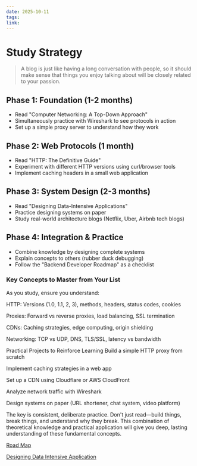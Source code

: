 ```yaml
---
date: 2025-10-11
tags:
link:
---
```


# Study Strategy

> A blog is just like having a long conversation with people, so it should make sense that things you enjoy talking about will be closely related to your passion.

## Phase 1: Foundation (1-2 months)
- Read "Computer Networking: A Top-Down Approach"
- Simultaneously practice with Wireshark to see protocols in action
- Set up a simple proxy server to understand how they work

## Phase 2: Web Protocols (1 month)
- Read "HTTP: The Definitive Guide"
- Experiment with different HTTP versions using curl/browser tools
- Implement caching headers in a small web application

## Phase 3: System Design (2-3 months)
- Read "Designing Data-Intensive Applications"
- Practice designing systems on paper
- Study real-world architecture blogs (Netflix, Uber, Airbnb tech blogs)

## Phase 4: Integration & Practice
- Combine knowledge by designing complete systems
- Explain concepts to others (rubber duck debugging)
- Follow the "Backend Developer Roadmap" as a checklist

### Key Concepts to Master from Your List
As you study, ensure you understand:

HTTP: Versions (1.0, 1.1, 2, 3), methods, headers, status codes, cookies

Proxies: Forward vs reverse proxies, load balancing, SSL termination

CDNs: Caching strategies, edge computing, origin shielding

Networking: TCP vs UDP, DNS, TLS/SSL, latency vs bandwidth

Practical Projects to Reinforce Learning
Build a simple HTTP proxy from scratch

Implement caching strategies in a web app

Set up a CDN using Cloudflare or AWS CloudFront

Analyze network traffic with Wireshark

Design systems on paper (URL shortener, chat system, video platform)

The key is consistent, deliberate practice. Don't just read—build things, break things, and understand why they break. This combination of theoretical knowledge and practical application will give you deep, lasting understanding of these fundamental concepts.


[Road Map](https://roadmap.sh/system-design)

[Designing Data Intensive Application](https://unidel.edu.ng/focelibrary/books/Designing%20Data-Intensive%20Applications%20The%20Big%20Ideas%20Behind%20Reliable,%20Scalable,%20and%20Maintainable%20Systems%20by%20Martin%20Kleppmann%20(z-lib.org).pdf)
